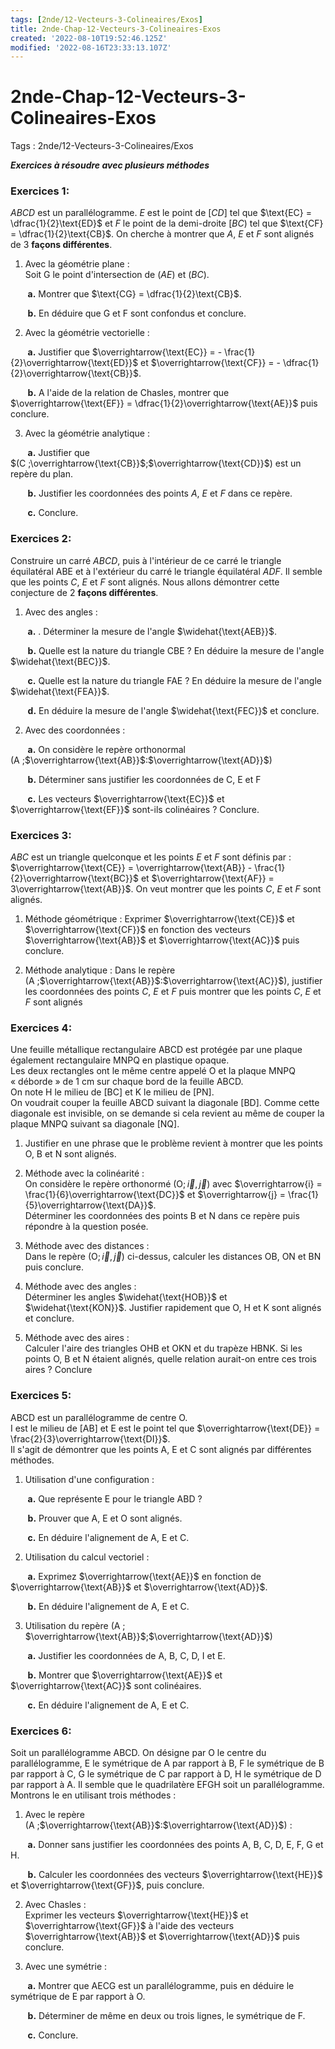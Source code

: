 ```yaml
---
tags: [2nde/12-Vecteurs-3-Colineaires/Exos]
title: 2nde-Chap-12-Vecteurs-3-Colineaires-Exos
created: '2022-08-10T19:52:46.125Z'
modified: '2022-08-16T23:33:13.107Z'
---
```


# 2nde-Chap-12-Vecteurs-3-Colineaires-Exos

Tags : 2nde/12-Vecteurs-3-Colineaires/Exos


***Exercices à résoudre avec plusieurs méthodes***

### Exercices 1:

$ABCD$ est un parallélogramme.
$E$ est le point de $[CD]$ tel que $\text{EC} = \dfrac{1}{2}\text{ED}$   et $F$ le point de la demi-droite $[BC)$ tel que    $\text{CF} = \dfrac{1}{2}\text{CB}$.
On cherche à montrer que $A$, $E$ et $F$ sont alignés de $3$ **façons  différentes**.

1.  Avec la géométrie plane :\
Soit G le point d'intersection de $(AE)$ et $(BC)$.

$~~~~~~$ **a.**  Montrer que $\text{CG} = \dfrac{1}{2}\text{CB}$.

$~~~~~~$ **b.**  En déduire que G et F sont confondus et conclure.

2.  Avec la géométrie vectorielle :

$~~~~~~$ **a.**   Justifier que $\overrightarrow{\text{EC}} = - \frac{1}{2}\overrightarrow{\text{ED}}$ et $\overrightarrow{\text{CF}} = - \dfrac{1}{2}\overrightarrow{\text{CB}}$.

$~~~~~~$ **b.**  A l'aide de la relation de Chasles, montrer que $\overrightarrow{\text{EF}} = \dfrac{1}{2}\overrightarrow{\text{AE}}$ puis conclure.

3.  Avec la géométrie analytique :


$~~~~~~$ **a.**   Justifier que $(C ;\overrightarrow{\text{CB}}$;$\overrightarrow{\text{CD}}$) est un repère du plan.

$~~~~~~$ **b.**  Justifier les coordonnées des points $A$, $E$ et $F$ dans ce     repère.

$~~~~~~$ **c.**   Conclure.


### Exercices 2:

Construire un carré $ABCD$, puis à l'intérieur de ce carré le triangle     équilatéral ABE et à l'extérieur du carré le triangle équilatéral    $ADF$.
Il semble que les points $C$, $E$ et $F$ sont alignés. Nous allons     démontrer cette conjecture de $2$ **façons différentes**.

1.  Avec des angles :

$~~~~~~$ **a.** .  Déterminer la mesure de l'angle $\widehat{\text{AEB}}$.

$~~~~~~$ **b.**   Quelle est la nature du triangle CBE ? En déduire la mesure  de l'angle $\widehat{\text{BEC}}$.

$~~~~~~$ **c.**   Quelle est la nature du triangle FAE ? En déduire la mesure  de l'angle $\widehat{\text{FEA}}$.

$~~~~~~$ **d.**   En déduire la mesure de l'angle $\widehat{\text{FEC}}$ et   conclure.

2.  Avec des coordonnées :

$~~~~~~$ **a.**   On considère le repère orthonormal (A ;$\overrightarrow{\text{AB}}$:$\overrightarrow{\text{AD}}$)

$~~~~~~$ **b.**   Déterminer sans justifier les coordonnées de C, E et F

$~~~~~~$ **c.**   Les vecteurs $\overrightarrow{\text{EC}}$ et $\overrightarrow{\text{EF}}$ sont-ils colinéaires ?
Conclure.

### Exercices 3:

$ABC$ est un triangle quelconque et les points $E$ et $F$ sont définis  par : $\overrightarrow{\text{CE}} = \overrightarrow{\text{AB}} - \frac{1}{2}\overrightarrow{\text{BC}}$ et $\overrightarrow{\text{AF}} = 3\overrightarrow{\text{AB}}$.
On veut montrer que les points $C$, $E$ et $F$ sont alignés.

1.  Méthode géométrique : Exprimer $\overrightarrow{\text{CE}}$ et $\overrightarrow{\text{CF}}$ en fonction des vecteurs $\overrightarrow{\text{AB}}$ et $\overrightarrow{\text{AC}}$ puis conclure.

2.  Méthode analytique : Dans le repère (A ;$\overrightarrow{\text{AB}}$:$\overrightarrow{\text{AC}}$),
justifier les coordonnées des points $C$, $E$ et $F$ puis montrer que les points $C$, $E$ et $F$ sont alignés

### Exercices 4:


Une feuille métallique rectangulaire ABCD est protégée par une plaque également rectangulaire MNPQ en plastique opaque.\
Les deux rectangles ont le même centre appelé O et la plaque MNPQ  « déborde » de 1 cm sur chaque bord de la feuille ABCD.\
On note H le milieu de \[BC\] et K le milieu de \[PN\].\
On voudrait couper la feuille ABCD suivant la diagonale \[BD\].
Comme cette diagonale est invisible, on se demande si cela revient au même de couper la plaque MNPQ suivant sa diagonale \[NQ\].

1.  Justifier en une phrase que le problème revient à montrer que   les points O, B et N sont alignés.

2.  Méthode avec la colinéarité :\
On considère le repère orthonormé $(\text{O};\overrightarrow{i},\overrightarrow{j})$ avec
$\overrightarrow{i} = \frac{1}{6}\overrightarrow{\text{DC}}$ et $\overrightarrow{j} = \frac{1}{5}\overrightarrow{\text{DA}}$.\
Déterminer les coordonnées des points B et N dans ce repère puis répondre à la question posée.

3.  Méthode avec des distances :\
Dans le repère $(\text{O};\overrightarrow{i},\overrightarrow{j})$ ci-dessus, calculer les distances OB, ON et BN puis conclure.

4.  Méthode avec des angles :\
Déterminer les angles $\widehat{\text{HOB}}$ et $\widehat{\text{KON}}$. Justifier rapidement que O, H et K sont alignés et conclure.

5.  Méthode avec des aires :\
Calculer l'aire des triangles OHB et OKN et du trapèze HBNK. Si les points O, B et N étaient alignés, quelle relation aurait-on entre ces trois aires ? Conclure

### Exercices 5:

  ABCD est un parallélogramme de centre O.\
I est le milieu de \[AB\] et E est le point tel que $\overrightarrow{\text{DE}} = \frac{2}{3}\overrightarrow{\text{DI}}$.\
Il s'agit de démontrer que les points A, E et C sont alignés par différentes méthodes.

1.  Utilisation d'une configuration :

$~~~~~~$ **a.**  Que représente E pour le triangle ABD ?

$~~~~~~$ **b.**  Prouver que A, E et O sont alignés.

$~~~~~~$ **c.**  En déduire l'alignement de A, E et C.

2.  Utilisation du calcul vectoriel :

$~~~~~~$ **a.**  Exprimez $\overrightarrow{\text{AE}}$ en fonction de             $\overrightarrow{\text{AB}}$ et  $\overrightarrow{\text{AD}}$.

$~~~~~~$ **b.**  En déduire l'alignement de A, E et C.

3.  Utilisation du repère (A ; $\overrightarrow{\text{AB}}$;$\overrightarrow{\text{AD}}$)

$~~~~~~$ **a.**  Justifier les coordonnées de A, B, C, D, I et E.

$~~~~~~$ **b.**  Montrer que $\overrightarrow{\text{AE}}$ et   $\overrightarrow{\text{AC}}$ sont colinéaires.

$~~~~~~$ **c.**  En déduire l'alignement de A, E et C.

### Exercices 6:

Soit un parallélogramme ABCD. On désigne par O le centre du     parallélogramme, E le symétrique de A par rapport à B, F le
symétrique de B par rapport à C, G le symétrique de C par rapport à     D, H le symétrique de D par rapport à A. Il semble que le     quadrilatère EFGH soit un parallélogramme. Montrons le en utilisant     trois méthodes :

1.  Avec le repère   (A ;$\overrightarrow{\text{AB}}$:$\overrightarrow{\text{AD}}$) :

$~~~~~~$ **a.**  Donner sans justifier les coordonnées des points A, B, C, D, E, F, G et H.

$~~~~~~$ **b.**  Calculer les coordonnées des vecteurs  $\overrightarrow{\text{HE}}$ et  $\overrightarrow{\text{GF}}$, puis conclure.

2.  Avec Chasles :\
Exprimer les vecteurs $\overrightarrow{\text{HE}}$ et $\overrightarrow{\text{GF}}$ à l'aide des vecteurs $\overrightarrow{\text{AB}}$ et $\overrightarrow{\text{AD}}$ puis conclure.

3.  Avec une symétrie :

$~~~~~~$ **a.**  Montrer que AECG est un parallélogramme, puis en déduire le            symétrique de E par rapport à O.

$~~~~~~$ **b.**  Déterminer de même en deux ou trois lignes, le symétrique            de F.

$~~~~~~$ **c.**  Conclure.



